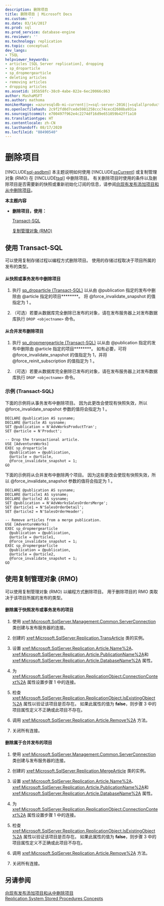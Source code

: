 ```yaml
---
description: 删除项目
title: 删除项目 | Microsoft Docs
ms.custom: ''
ms.date: 03/14/2017
ms.prod: sql
ms.prod_service: database-engine
ms.reviewer: ''
ms.technology: replication
ms.topic: conceptual
dev_langs:
- TSQL
helpviewer_keywords:
- articles [SQL Server replication], dropping
- sp_droparticle
- sp_dropmergearticle
- deleting articles
- removing articles
- dropping articles
ms.assetid: 185b58fc-38c0-4abe-822e-6ec20066c863
author: MashaMSFT
ms.author: mathoma
monikerRange: =azuresqldb-mi-current||>=sql-server-2016||=sqlallproducts-allversions
ms.openlocfilehash: 2c9f2fd0d7cede5981258ccc74cecd2608ba931a
ms.sourcegitcommit: e700497f962e4c2274df16d9e651059b42ff1a10
ms.translationtype: HT
ms.contentlocale: zh-CN
ms.lasthandoff: 08/17/2020
ms.locfileid: "88490540"
---
```

# <a name="delete-an-article"></a>删除项目
[!INCLUDE[sql-asdbmi](../../../includes/applies-to-version/sql-asdbmi.md)]
  本主题说明如何使用 [!INCLUDE[ssCurrent](../../../includes/sscurrent-md.md)] 或复制管理对象 (RMO) 在 [!INCLUDE[tsql](../../../includes/tsql-md.md)] 中删除项目。 有关删除项目时使用的条件以及删除项目是否需要新的快照或重新初始化订阅的信息，请参阅[向现有发布添加项目和从中删除项目](../../../relational-databases/replication/publish/add-articles-to-and-drop-articles-from-existing-publications.md)。  
  
 **本主题内容**  
  
-   **删除项目，使用：**  
  
     [Transact-SQL](#TsqlProcedure)  
  
     [复制管理对象 (RMO)](#RMOProcedure)  
  
##  <a name="using-transact-sql"></a><a name="TsqlProcedure"></a> 使用 Transact-SQL  
 可以使用复制存储过程以编程方式删除项目。 使用的存储过程取决于项目所属的发布的类型。  
  
#### <a name="to-delete-an-article-from-a-snapshot-or-transactional-publication"></a>从快照或事务发布中删除项目  
  
1.  执行 [sp_droparticle &#40;Transact-SQL&#41;](../../../relational-databases/system-stored-procedures/sp-droparticle-transact-sql.md) 以从由 \@publication 指定的发布中删除由 \@article 指定的项目********。 将 \@force_invalidate_snapshot 的值指定为 1 。  
  
2.  （可选）若要从数据库完全删除已发布的对象，请在发布服务器上对发布数据库执行 `DROP <objectname>` 命令。  

#### <a name="to-delete-an-article-from-a-merge-publication"></a>从合并发布删除项目  
  
1.  执行 [sp_dropmergearticle &#40;Transact-SQL&#41;](../../../relational-databases/system-stored-procedures/sp-dropmergearticle-transact-sql.md) 以从由 \@publication 指定的发布中删除由 \@article 指定的项目********。 如有必要，可将 \@force_invalidate_snapshot 的值指定为 1，并将 \@force_reinit_subscription 的值指定为 1   。  
  
2.  （可选）若要从数据库完全删除已发布的对象，请在发布服务器上对发布数据库执行 `DROP <objectname>` 命令。  
  
###  <a name="examples-transact-sql"></a><a name="TsqlExample"></a> 示例 (Transact-SQL)  
 下面的示例将从事务发布中删除项目。 因为此更改会使现有快照失效，所以 \@force_invalidate_snapshot 参数的值将会指定为 1 。  
  
```  
DECLARE @publication AS sysname;  
DECLARE @article AS sysname;  
SET @publication = N'AdvWorksProductTran';   
SET @article = N'Product';   
  
-- Drop the transactional article.  
USE [AdventureWorks]  
EXEC sp_droparticle   
  @publication = @publication,   
  @article = @article,  
  @force_invalidate_snapshot = 1;  
GO  
```  
  
 下面的示例将从合并发布中删除两个项目。 因为这些更改会使现有快照失效，所以 \@force_invalidate_snapshot 参数的值将会指定为 1 。  
  
```  
DECLARE @publication AS sysname;  
DECLARE @article1 AS sysname;  
DECLARE @article2 AS sysname;  
SET @publication = N'AdvWorksSalesOrdersMerge';  
SET @article1 = N'SalesOrderDetail';   
SET @article2 = N'SalesOrderHeader';   
  
-- Remove articles from a merge publication.  
USE [AdventureWorks]  
EXEC sp_dropmergearticle   
  @publication = @publication,   
  @article = @article1,  
  @force_invalidate_snapshot = 1;  
EXEC sp_dropmergearticle   
  @publication = @publication,   
  @article = @article2,  
  @force_invalidate_snapshot = 1;  
GO  
```  
  
##  <a name="using-replication-management-objects-rmo"></a><a name="RMOProcedure"></a> 使用复制管理对象 (RMO)  
 可以使用复制管理对象 (RMO) 以编程方式删除项目。 用于删除项目的 RMO 类取决于该项目所属的发布的类型。  
  
#### <a name="to-delete-an-article-that-belongs-to-a-snapshot-or-transactional-publication"></a>删除属于快照发布或事务发布的项目  
  
1.  使用 <xref:Microsoft.SqlServer.Management.Common.ServerConnection> 类创建与发布服务器的连接。  
  
2.  创建的 <xref:Microsoft.SqlServer.Replication.TransArticle> 类的实例。  
  
3.  设置 <xref:Microsoft.SqlServer.Replication.Article.Name%2A>、 <xref:Microsoft.SqlServer.Replication.Article.PublicationName%2A>和 <xref:Microsoft.SqlServer.Replication.Article.DatabaseName%2A> 属性。  
  
4.  为 <xref:Microsoft.SqlServer.Replication.ReplicationObject.ConnectionContext%2A> 属性设置步骤 1 中的连接。  
  
5.  检查 <xref:Microsoft.SqlServer.Replication.ReplicationObject.IsExistingObject%2A> 属性以验证该项目是否存在。 如果此属性的值为 **false**，则步骤 3 中的项目属性定义不正确或此项目不存在。  
  
6.  调用 <xref:Microsoft.SqlServer.Replication.Article.Remove%2A> 方法。  
  
7.  关闭所有连接。  
  
#### <a name="to-delete-an-article-that-belongs-to-a-merge-publication"></a>删除属于合并发布的项目  
  
1.  使用 <xref:Microsoft.SqlServer.Management.Common.ServerConnection> 类创建与发布服务器的连接。  
  
2.  创建的 <xref:Microsoft.SqlServer.Replication.MergeArticle> 类的实例。  
  
3.  设置 <xref:Microsoft.SqlServer.Replication.Article.Name%2A>、 <xref:Microsoft.SqlServer.Replication.Article.PublicationName%2A>和 <xref:Microsoft.SqlServer.Replication.Article.DatabaseName%2A> 属性。  
  
4.  为 <xref:Microsoft.SqlServer.Replication.ReplicationObject.ConnectionContext%2A> 属性设置步骤 1 中的连接。  
  
5.  检查 <xref:Microsoft.SqlServer.Replication.ReplicationObject.IsExistingObject%2A> 属性以验证该项目是否存在。 如果此属性的值为 **false**，则步骤 3 中的项目属性定义不正确或此项目不存在。  
  
6.  调用 <xref:Microsoft.SqlServer.Replication.Article.Remove%2A> 方法。  
  
7.  关闭所有连接。  
  
## <a name="see-also"></a>另请参阅  
 [向现有发布添加项目和从中删除项目](../../../relational-databases/replication/publish/add-articles-to-and-drop-articles-from-existing-publications.md)   
 [Replication System Stored Procedures Concepts](../../../relational-databases/replication/concepts/replication-system-stored-procedures-concepts.md)  
  
  
